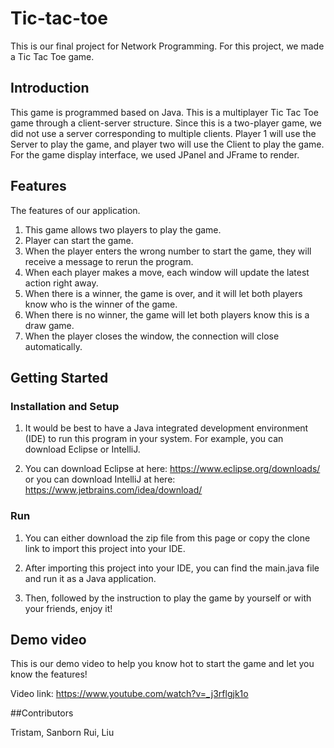 # Tic-tac-toe

This is our final project for Network Programming. For this project, we made a Tic Tac Toe game. 

## Introduction

This game is programmed based on Java. This is a multiplayer Tic Tac Toe game through a client-server structure.  Since this is a two-player game, we did not use a server corresponding to multiple clients. Player 1 will use the Server to play the game, and player two will use the Client to play the game. For the game display interface, we used JPanel and JFrame to render.

## Features

The features of our application.

1. This game allows two players to play the game.
2. Player can start the game.
3. When the player enters the wrong number to start the game, they will receive a message to rerun the program.
4. When each player makes a move, each window will update the latest action right away.
5. When there is a winner, the game is over, and it will let both players know who is the winner of the game.
6. When there is no winner, the game will let both players know this is a draw game.
7. When the player closes the window, the connection will close automatically.

## Getting Started

### Installation and Setup

1. It would be best to have a Java integrated development environment (IDE) to run this program in your system. For example, you can download Eclipse or IntelliJ.

2. You can download Eclipse at here: https://www.eclipse.org/downloads/ or you can download IntelliJ at here: https://www.jetbrains.com/idea/download/

### Run

1. You can either download the zip file from this page or copy the clone link to import this project into your IDE.

2. After importing this project into your IDE, you can find the main.java file and run it as a Java application.

3. Then, followed by the instruction to play the game by yourself or with your friends, enjoy it!

## Demo video

This is our demo video to help you know hot to start the game and let you know the features!

Video link: https://www.youtube.com/watch?v=_j3rflgjk1o

##Contributors

Tristam, Sanborn
Rui, Liu
